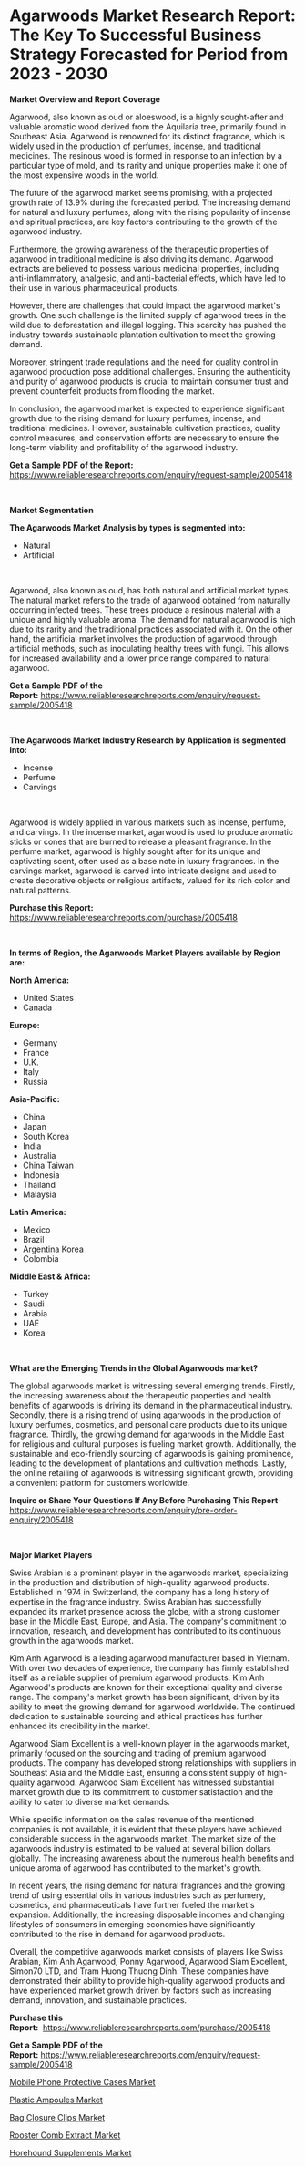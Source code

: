 <p><h1>Agarwoods Market Research Report: The Key To Successful Business Strategy Forecasted for Period from 2023 - 2030</h1></p><p><strong>Market Overview and Report Coverage</strong></p>
<p><p>Agarwood, also known as oud or aloeswood, is a highly sought-after and valuable aromatic wood derived from the Aquilaria tree, primarily found in Southeast Asia. Agarwood is renowned for its distinct fragrance, which is widely used in the production of perfumes, incense, and traditional medicines. The resinous wood is formed in response to an infection by a particular type of mold, and its rarity and unique properties make it one of the most expensive woods in the world.</p><p>The future of the agarwood market seems promising, with a projected growth rate of 13.9% during the forecasted period. The increasing demand for natural and luxury perfumes, along with the rising popularity of incense and spiritual practices, are key factors contributing to the growth of the agarwood industry.</p><p>Furthermore, the growing awareness of the therapeutic properties of agarwood in traditional medicine is also driving its demand. Agarwood extracts are believed to possess various medicinal properties, including anti-inflammatory, analgesic, and anti-bacterial effects, which have led to their use in various pharmaceutical products.</p><p>However, there are challenges that could impact the agarwood market's growth. One such challenge is the limited supply of agarwood trees in the wild due to deforestation and illegal logging. This scarcity has pushed the industry towards sustainable plantation cultivation to meet the growing demand.</p><p>Moreover, stringent trade regulations and the need for quality control in agarwood production pose additional challenges. Ensuring the authenticity and purity of agarwood products is crucial to maintain consumer trust and prevent counterfeit products from flooding the market.</p><p>In conclusion, the agarwood market is expected to experience significant growth due to the rising demand for luxury perfumes, incense, and traditional medicines. However, sustainable cultivation practices, quality control measures, and conservation efforts are necessary to ensure the long-term viability and profitability of the agarwood industry.</p></p>
<p><strong>Get a Sample PDF of the Report:</strong> <a href="https://www.reliableresearchreports.com/enquiry/request-sample/2005418">https://www.reliableresearchreports.com/enquiry/request-sample/2005418</a></p>
<p>&nbsp;</p>
<p><strong>Market Segmentation</strong></p>
<p><strong>The Agarwoods Market Analysis by types is segmented into:</strong></p>
<p><ul><li>Natural</li><li>Artificial</li></ul></p>
<p>&nbsp;</p>
<p><p>Agarwood, also known as oud, has both natural and artificial market types. The natural market refers to the trade of agarwood obtained from naturally occurring infected trees. These trees produce a resinous material with a unique and highly valuable aroma. The demand for natural agarwood is high due to its rarity and the traditional practices associated with it. On the other hand, the artificial market involves the production of agarwood through artificial methods, such as inoculating healthy trees with fungi. This allows for increased availability and a lower price range compared to natural agarwood.</p></p>
<p><strong>Get a Sample PDF of the Report:</strong>&nbsp;<a href="https://www.reliableresearchreports.com/enquiry/request-sample/2005418">https://www.reliableresearchreports.com/enquiry/request-sample/2005418</a></p>
<p>&nbsp;</p>
<p><strong>The Agarwoods Market Industry Research by Application is segmented into:</strong></p>
<p><ul><li>Incense</li><li>Perfume</li><li>Carvings</li></ul></p>
<p>&nbsp;</p>
<p><p>Agarwood is widely applied in various markets such as incense, perfume, and carvings. In the incense market, agarwood is used to produce aromatic sticks or cones that are burned to release a pleasant fragrance. In the perfume market, agarwood is highly sought after for its unique and captivating scent, often used as a base note in luxury fragrances. In the carvings market, agarwood is carved into intricate designs and used to create decorative objects or religious artifacts, valued for its rich color and natural patterns.</p></p>
<p><strong>Purchase this Report:</strong>&nbsp; <a href="https://www.reliableresearchreports.com/purchase/2005418">https://www.reliableresearchreports.com/purchase/2005418</a></p>
<p>&nbsp;</p>
<p><strong>In terms of Region, the Agarwoods Market Players available by Region are:</strong></p>
<p>
    <p> <strong> North America: </strong>
        <ul>
            <li>United States</li>
            <li>Canada</li>
        </ul>
        </p> 
    <p> <strong> Europe: </strong>
        <ul>
            <li>Germany</li>
            <li>France</li>
            <li>U.K.</li>
            <li>Italy</li>
            <li>Russia</li>
        </ul>
        </p> 
    <p> <strong> Asia-Pacific: </strong>
        <ul>
            <li>China</li>
            <li>Japan</li>
            <li>South Korea</li>
            <li>India</li>
            <li>Australia</li>
            <li>China Taiwan</li>
            <li>Indonesia</li>
            <li>Thailand</li>
            <li>Malaysia</li>
        </ul>
        </p> 
    <p> <strong> Latin America: </strong>
        <ul>
            <li>Mexico</li>
            <li>Brazil</li>
            <li>Argentina Korea</li>
            <li>Colombia</li>
        </ul>
        </p> 
    <p> <strong> Middle East & Africa: </strong>
        <ul>
            <li>Turkey</li>
            <li>Saudi</li>
            <li>Arabia</li>
            <li>UAE</li>
            <li>Korea</li>
        </ul>
    </p>
    </p>
<p>&nbsp;</p>
<p><strong>What are the Emerging Trends in the Global Agarwoods market?</strong></p>
<p><p>The global agarwoods market is witnessing several emerging trends. Firstly, the increasing awareness about the therapeutic properties and health benefits of agarwoods is driving its demand in the pharmaceutical industry. Secondly, there is a rising trend of using agarwoods in the production of luxury perfumes, cosmetics, and personal care products due to its unique fragrance. Thirdly, the growing demand for agarwoods in the Middle East for religious and cultural purposes is fueling market growth. Additionally, the sustainable and eco-friendly sourcing of agarwoods is gaining prominence, leading to the development of plantations and cultivation methods. Lastly, the online retailing of agarwoods is witnessing significant growth, providing a convenient platform for customers worldwide.</p></p>
<p><strong>Inquire or Share Your Questions If Any Before Purchasing This Report</strong>- <a href="https://www.reliableresearchreports.com/enquiry/pre-order-enquiry/2005418">https://www.reliableresearchreports.com/enquiry/pre-order-enquiry/2005418</a></p>
<p>&nbsp;</p>
<p><strong>Major Market Players</strong></p>
<p><p>Swiss Arabian is a prominent player in the agarwoods market, specializing in the production and distribution of high-quality agarwood products. Established in 1974 in Switzerland, the company has a long history of expertise in the fragrance industry. Swiss Arabian has successfully expanded its market presence across the globe, with a strong customer base in the Middle East, Europe, and Asia. The company's commitment to innovation, research, and development has contributed to its continuous growth in the agarwoods market.</p><p>Kim Anh Agarwood is a leading agarwood manufacturer based in Vietnam. With over two decades of experience, the company has firmly established itself as a reliable supplier of premium agarwood products. Kim Anh Agarwood's products are known for their exceptional quality and diverse range. The company's market growth has been significant, driven by its ability to meet the growing demand for agarwood worldwide. The continued dedication to sustainable sourcing and ethical practices has further enhanced its credibility in the market.</p><p>Agarwood Siam Excellent is a well-known player in the agarwoods market, primarily focused on the sourcing and trading of premium agarwood products. The company has developed strong relationships with suppliers in Southeast Asia and the Middle East, ensuring a consistent supply of high-quality agarwood. Agarwood Siam Excellent has witnessed substantial market growth due to its commitment to customer satisfaction and the ability to cater to diverse market demands.</p><p>While specific information on the sales revenue of the mentioned companies is not available, it is evident that these players have achieved considerable success in the agarwoods market. The market size of the agarwoods industry is estimated to be valued at several billion dollars globally. The increasing awareness about the numerous health benefits and unique aroma of agarwood has contributed to the market's growth.</p><p>In recent years, the rising demand for natural fragrances and the growing trend of using essential oils in various industries such as perfumery, cosmetics, and pharmaceuticals have further fueled the market's expansion. Additionally, the increasing disposable incomes and changing lifestyles of consumers in emerging economies have significantly contributed to the rise in demand for agarwood products.</p><p>Overall, the competitive agarwoods market consists of players like Swiss Arabian, Kim Anh Agarwood, Ponny Agarwood, Agarwood Siam Excellent, Simon70 LTD, and Tram Huong Thuong Dinh. These companies have demonstrated their ability to provide high-quality agarwood products and have experienced market growth driven by factors such as increasing demand, innovation, and sustainable practices.</p></p>
<p><strong>Purchase this Report:</strong>&nbsp;&nbsp;<a href="https://www.reliableresearchreports.com/purchase/2005418">https://www.reliableresearchreports.com/purchase/2005418</a></p>
<p></p>
<p><strong>Get a Sample PDF of the Report:</strong>&nbsp;<a href="https://www.reliableresearchreports.com/enquiry/request-sample/2005418">https://www.reliableresearchreports.com/enquiry/request-sample/2005418</a></p>
<p><p><a href="https://medium.com/@nolalockman2023/mobile-phone-protective-cases-market-analysis-and-sze-forecasted-for-period-from-2023-to-2030-d72497b96d2a">Mobile Phone Protective Cases Market</a></p><p><a href="https://medium.com/@haileeferry/plastic-ampoules-market-comprehensive-assessment-by-type-application-and-geography-d543a6ccc53a">Plastic Ampoules Market</a></p><p><a href="https://medium.com/@elenaglover2023/bag-closure-clips-nbsp-market-focuses-on-market-share-size-and-projected-forecast-till-2030-3c454cbf7b4b">Bag Closure Clips Market</a></p><p><a href="https://medium.com/@elianehilll2023/rooster-comb-extract-market-trends-and-market-analysis-forecasted-for-period-2023-2030-67a5c974db42">Rooster Comb Extract Market</a></p><p><a href="https://medium.com/@mikemonahan1944/horehound-supplements-market-comprehensive-assessment-by-type-application-and-geography-cfd3ea8f3d50">Horehound Supplements Market</a></p></p>